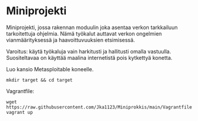 # Miniprojekti

Miniprojekti, jossa rakennan moduulin joka asentaa verkon tarkkailuun tarkoitettuja ohjelmia. Nämä työkalut auttavat verkon ongelmien vianmäärityksessä ja haavoittuvuuksien etsimisessä.

Varoitus: käytä työkaluja vain harkitusti ja hallitusti omalla vastuulla. Suositeltavaa on käyttää maalina internetistä pois kytkettyä konetta. 

Luo kansio Metasploitable koneelle.

    mkdir target && cd target

Vagrantfile:

    wget https://raw.githubusercontent.com/Jka1123/Miniprokkis/main/Vagrantfile
    vagrant up
